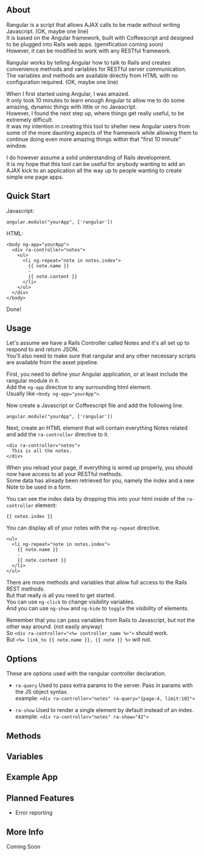 About
-----
Rangular is a script that allows AJAX calls to be made without writing Javascript. (OK, maybe one line)  
It is based on the Angular framework, built with Coffeescript and designed to be plugged into Rails web apps. (gemification coming soon)  
However, it can be modified to work with any RESTful framework.  

Rangular works by telling Angular how to talk to Rails and creates convenience methods and variables for RESTful server communication.  
The variables and methods are available directly from HTML with no configuration required. (OK, maybe one line)  

When I first started using Angular, I was amazed.  
It only took 10 minutes to learn enough Angular to allow me to do some amazing, dynamic things with little or no Javascript.  
However, I found the next step up, where things get really useful, to be extremely difficult.  
It was my intention in creating this tool to shelter new Angular users from some of the more daunting aspects of the framework while allowing them to continue doing even more amazing things within that "first 10 minute" window.  

I do however assume a solid understanding of Rails development.  
It is my hope that this tool can be useful for anybody wanting to add an AJAX kick to an application all the way up to people wanting to create simple one page apps.  

Quick Start
-----------

Javascript:

    angular.module("yourApp", ['rangular'])
    
HTML:

    <body ng-app="yourApp">
      <div ra-controller="notes">
        <ul>
          <li ng-repeat="note in notes.index">
            {{ note.name }}
            -
            {{ note.content }}
          </li>
        </ul>
      </div>
    </body>

Done!  

Usage
-----
Let's assume we have a Rails Controller called Notes and it's all set up to respond to and return JSON.  
You'll also need to make sure that rangular and any other necessary scripts are available from the asset pipeline.

First, you need to define your Angular application, or at least include the rangular module in it.  
Add the `ng-app` directive to any surrounding html element.  
Usually like `<body ng-app="yourApp">`.  

Now create a Javascript or Coffeescript file and add the following line.  

    angular.module("yourApp", ['rangular'])

Next, create an HTML element that will contain everything Notes related and add the `ra-controller` directive to it.  

    <div ra-controller="notes">
      This is all the notes.
    </div>

When you reload your page, if everything is wired up properly, you should now have access to all your RESTful methods.  
Some data has already been retrieved for you, namely the index and a new Note to be used in a form.  

You can see the index data by dropping this into your html inside of the `ra-controller` element:  

    {{ notes.index }}

You can display all of your notes with the `ng-repeat` directive.  

    <ul>
      <li ng-repeat="note in notes.index">
        {{ note.name }}
        -
        {{ note.content }}
      </li>
    </ul>

There are more methods and variables that allow full access to the Rails REST methods.  
But that really is all you need to get started.  
You can use `ng-click` to change visibility variables.  
And you can use `ng-show` and `ng-hide` to `toggle` the visibility of elements.  

Remember that you can pass variables from Rails to Javascript, but not the other way around. (not easily anyway)  
So `<div ra-controller="<%= controller_name %>">` should work.  
But `<%= link_to {{ note.name }}, {{ note }} %>` will not.  


Options
-------
These are options used with the rangular controller declaration.

* `ra-query`
  Used to pass extra params to the server.
  Pass in params with the JS object syntax.  
  example: `<div ra-controller="notes" ra-query="{page:4, limit:10}">`  

* `ra-show`
  Used to render a single element by default instead of an index.  
  example: `<div ra-controller="notes" ra-show="42">`  


Methods
-------


Variables
---------


Example App
-----------


Planned Features
----------------
* Error reporting 


More Info
---------
Coming Soon


